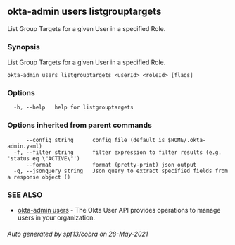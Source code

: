 ## okta-admin users listgrouptargets

List Group Targets for a given User in a specified Role.

### Synopsis

List Group Targets for a given User in a specified Role.

```
okta-admin users listgrouptargets <userId> <roleId> [flags]
```

### Options

```
  -h, --help   help for listgrouptargets
```

### Options inherited from parent commands

```
      --config string      config file (default is $HOME/.okta-admin.yaml)
  -f, --filter string      filter expression to filter results (e.g. 'status eq \"ACTIVE\"')
      --format             format (pretty-print) json output
  -q, --jsonquery string   Json query to extract specified fields from a response object ()
```

### SEE ALSO

* [okta-admin users](okta-admin_users.md)	 - The Okta User API provides operations to manage users in your organization.

###### Auto generated by spf13/cobra on 28-May-2021
